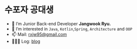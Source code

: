 # 수포자 공대생

- 👋 I’m Junior Back-end Developer **Jangwook Ryu.**
- 👀 I’m interested in `Java`, `Kotlin`,`Spring`, `Architecture` and `OOP`
- 📫 Mail: rxjw95@gmail.com
- 🏄🏻‍♂️ Log: [blog](https://rxjw95.github.io/)


<!---
rxjw95/rxjw95 is a ✨ special ✨ repository because its `README.md` (this file) appears on your GitHub profile.
You can click the Preview link to take a look at your changes.
--->
